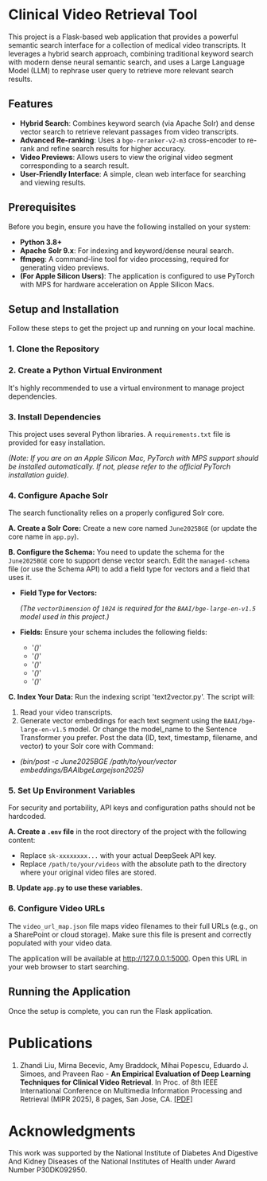 # Clinical Video Retrieval Tool

This project is a Flask-based web application that provides a powerful semantic search interface for a collection of medical video transcripts. It leverages a hybrid search approach, combining traditional keyword search with modern dense neural semantic search, and uses a Large Language Model (LLM) to rephrase user query to retrieve more relevant search results.

## Features

-   **Hybrid Search**: Combines keyword search (via Apache Solr) and dense vector search to retrieve relevant passages from video transcripts.
-   **Advanced Re-ranking**: Uses a `bge-reranker-v2-m3` cross-encoder to re-rank and refine search results for higher accuracy.
-   **Video Previews**: Allows users to view the original video segment corresponding to a search result.
-   **User-Friendly Interface**: A simple, clean web interface for searching and viewing results.

## Prerequisites

Before you begin, ensure you have the following installed on your system:

-   **Python 3.8+**
-   **Apache Solr 9.x**: For indexing and keyword/dense neural search.
-   **ffmpeg**: A command-line tool for video processing, required for generating video previews.
-   **(For Apple Silicon Users)**: The application is configured to use PyTorch with MPS for hardware acceleration on Apple Silicon Macs.

## Setup and Installation

Follow these steps to get the project up and running on your local machine.

### 1. Clone the Repository

### 2. Create a Python Virtual Environment

It's highly recommended to use a virtual environment to manage project dependencies.

### 3. Install Dependencies

This project uses several Python libraries. A `requirements.txt` file is provided for easy installation.

*(Note: If you are on an Apple Silicon Mac, PyTorch with MPS support should be installed automatically. If not, please refer to the official PyTorch installation guide).*

### 4. Configure Apache Solr

The search functionality relies on a properly configured Solr core.

**A. Create a Solr Core:**
Create a new core named `June2025BGE` (or update the core name in `app.py`).

**B. Configure the Schema:**
You need to update the schema for the `June2025BGE` core to support dense vector search. Edit the `managed-schema` file (or use the Schema API) to add a field type for vectors and a field that uses it.

-   **Field Type for Vectors:**
    
    *(The `vectorDimension` of `1024` is required for the `BAAI/bge-large-en-v1.5` model used in this project.)*

-   **Fields:**
    Ensure your schema includes the following fields:
    - '*(<field name="file_name" type="plongs" indexed="true" uninvertible="true" stored="true"/>)*'
    - '*(<field name="id" type="string" multiValued="false" indexed="true" required="true" stored="true"/>)*'
    - '*(<field name="sentence" type="text_general" indexed="true" uninvertible="true" stored="true"/>)*'
    - '*(<field name="timestamp" type="text_general" indexed="true" uninvertible="true" stored="true"/>)*'
    - '*(<field name="vector" type="knn_vector" indexed="true" uninvertible="true" stored="true"/>)*'
    
**C. Index Your Data:**
Run the indexing script 'text2vector.py'. The script will:
1.  Read your video transcripts.
2.  Generate vector embeddings for each text segment using the `BAAI/bge-large-en-v1.5` model. Or change the model_name to the Sentence Transformer you prefer.
Post the data (ID, text, timestamp, filename, and vector) to your Solr core with Command:
-  *(bin/post -c June2025BGE /path/to/your/vector embeddings/BAAIbgeLargejson2025)* 

### 5. Set Up Environment Variables

For security and portability, API keys and configuration paths should not be hardcoded.

**A. Create a `.env` file** in the root directory of the project with the following content:

-   Replace `sk-xxxxxxxx...` with your actual DeepSeek API key.
-   Replace `/path/to/your/videos` with the absolute path to the directory where your original video files are stored.

**B. Update `app.py` to use these variables.**


### 6. Configure Video URLs

The `video_url_map.json` file maps video filenames to their full URLs (e.g., on a SharePoint or cloud storage). Make sure this file is present and correctly populated with your video data.

The application will be available at http://127.0.0.1:5000. Open this URL in your web browser to start searching.


## Running the Application

Once the setup is complete, you can run the Flask application.


# Publications
1. Zhandi Liu, Mirna Becevic, Amy Braddock, Mihai Popescu, Eduardo J. Simoes, and Praveen Rao - **An Empirical Evaluation of Deep Learning Techniques for Clinical Video Retrieval**. In Proc. of 8th IEEE International Conference on Multimedia Information Processing and Retrieval (MIPR 2025), 8 pages, San Jose, CA. [[PDF]](https://drive.google.com/file/d/1twxy8q__LeYMgOGfMS7bdjnMLEeHuds2/view)


# Acknowledgments
This work was supported by the National Institute of Diabetes And Digestive And Kidney Diseases of the National Institutes of Health under Award Number P30DK092950.
